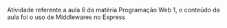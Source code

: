 Atividade referente a aula 6 da matéria Programação Web 1, o conteúdo da aula foi o uso de Middlewares no Express

